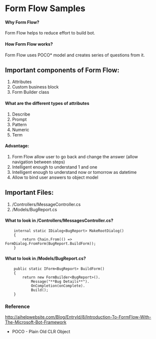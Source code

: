 # Form Flow Samples

#### Why Form Flow?
Form Flow helps to reduce effort to build bot.

#### How Form Flow works?
Form Flow uses POCO* model and creates series of questions from it.

## Important components of Form Flow:
1. Attributes
2. Custom business block
3. Form Builder class

#### What are the different types of attributes
1. Describe
2. Prompt
3. Pattern
4. Numeric
5. Term

#### Advantage:
1. Form Flow allow user to go back and change the answer (allow navigation between steps)
2. Intelligent enough to understand 1 and one
3. Intelligent enough to understand now or tomorrow as datetime
4. Allow to bind user answers to object model

## Important Files:
1. /Controllers/MessageController.cs
2. /Models/BugReport.cs

#### What to look in /Controllers/MessagesController.cs?
        internal static IDialog<BugReport> MakeRootDialog()
        {
            return Chain.From(() => FormDialog.FromForm(BugReport.BuildForm));
        }

#### What to look in /Models/BugReport.cs?
        public static IForm<BugReport> BuildForm()
        {
            return new FormBuilder<BugReport>().
                Message("**Bug Details**").
                OnCompletion(onComplete).
                Build();
        }


### Reference
http://aihelpwebsite.com/Blog/EntryId/8/Introduction-To-FormFlow-With-The-Microsoft-Bot-Framework

* POCO - Plain Old CLR Object

